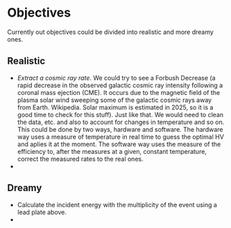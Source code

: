 # Objectives
Currently out objectives could be divided into realistic and more dreamy ones.

## Realistic

- *Extract a cosmic ray rate*. We could try to see a Forbush Decrease (a rapid decrease in the observed galactic cosmic ray intensity following a coronal mass ejection (CME). It occurs due to the magnetic field of the plasma solar wind sweeping some of the galactic cosmic rays away from Earth. Wikipedia. Solar maximum is estimated in 2025, so it is a good time to check for this stuff). Just like that. We would need to clean the data, etc. and also to account for changes in temperature and so on. This could be done by two ways, hardware and software. The hardware way uses a measure of temperature in real time to guess the optimal HV and aplies it at the moment. The software way uses the measure of the efficiency to, after the measures at a given, constant temperature, correct the measured rates to the real ones.
- 

 
## Dreamy

- Calculate the incident energy with the multiplicity of the event using a lead plate above.
- 
